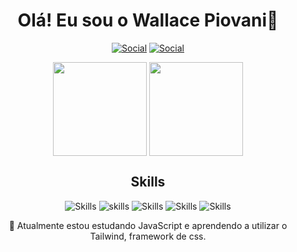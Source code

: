 
### <h1 align="center">Olá! Eu sou o Wallace Piovani👋</h1>
<div align="center">

[![Social](https://img.shields.io/badge/LinkedIn-0077B5?style=for-the-badge&logo=linkedin&logoColor=white)](https://www.linkedin.com/in/wallace-piovani-724635262/) [![Social](https://img.shields.io/badge/Twitter-1DA1F2?style=for-the-badge&logo=twitter&logoColor=white)](http://twitter.com/whpio_)

</div>

<div align="center">


<a>
  <img height=150 align="center" src="https://github-readme-stats.vercel.app/api?username=wallacepiovani&theme=dracula&hide=issues,contribs&rank_icon=github" />
</a>
<a>
  <img height=150 align="center" src="https://github-readme-stats.vercel.app/api/top-langs?username=wallacepiovani&layout=compact&langs_count=8&card_width=320&theme=dracula" />
</a>
</div>

<h2 align="center">Skills</h2> 

<div align="center">

![Skills](https://img.shields.io/badge/HTML5-E34F26?style=for-the-badge&logo=html5&logoColor=white) ![skills](https://img.shields.io/badge/CSS3-1572B6?style=for-the-badge&logo=css3&logoColor=white) ![Skills](https://img.shields.io/badge/JavaScript-F7DF1E?style=for-the-badge&logo=javascript&logoColor=black) ![Skills](https://img.shields.io/badge/Tailwind_CSS-38B2AC?style=for-the-badge&logo=tailwind-css&logoColor=white)
![Skills](https://img.shields.io/badge/Node.js-43853D?style=for-the-badge&logo=node.js&logoColor=white)

 🌱 Atualmente estou estudando JavaScript e aprendendo a utilizar o Tailwind, framework de css.
</div>



